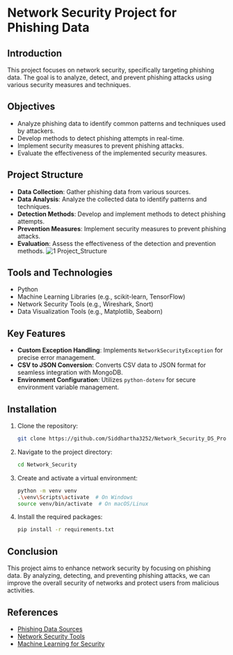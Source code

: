 # Network Security Project for Phishing Data

## Introduction
This project focuses on network security, specifically targeting phishing data. The goal is to analyze, detect, and prevent phishing attacks using various security measures and techniques.

## Objectives
- Analyze phishing data to identify common patterns and techniques used by attackers.
- Develop methods to detect phishing attempts in real-time.
- Implement security measures to prevent phishing attacks.
- Evaluate the effectiveness of the implemented security measures.

## Project Structure
- **Data Collection**: Gather phishing data from various sources.
- **Data Analysis**: Analyze the collected data to identify patterns and techniques.
- **Detection Methods**: Develop and implement methods to detect phishing attempts.
- **Prevention Measures**: Implement security measures to prevent phishing attacks.
- **Evaluation**: Assess the effectiveness of the detection and prevention methods.
![1 Project_Structure](https://github.com/user-attachments/assets/21c52eaa-629f-495d-a687-28e86ab558dd)
  
## Tools and Technologies
- Python
- Machine Learning Libraries (e.g., scikit-learn, TensorFlow)
- Network Security Tools (e.g., Wireshark, Snort)
- Data Visualization Tools (e.g., Matplotlib, Seaborn)

## Key Features
- **Custom Exception Handling**: Implements `NetworkSecurityException` for precise error management.
- **CSV to JSON Conversion**: Converts CSV data to JSON format for seamless integration with MongoDB.
- **Environment Configuration**: Utilizes `python-dotenv` for secure environment variable management.

## Installation
1. Clone the repository:
    ```bash
    git clone https://github.com/Siddhartha3252/Network_Security_DS_Project.git
    ```
2. Navigate to the project directory:
    ```bash
    cd Network_Security
    ```
3. Create and activate a virtual environment:
    ```bash
    python -m venv venv
    .\venv\Scripts\activate  # On Windows
    source venv/bin/activate  # On macOS/Linux
    ```
4. Install the required packages:
    ```bash
    pip install -r requirements.txt
    ```
     
## Conclusion
This project aims to enhance network security by focusing on phishing data. By analyzing, detecting, and preventing phishing attacks, we can improve the overall security of networks and protect users from malicious activities.

## References
- [Phishing Data Sources](#)
- [Network Security Tools](#)
- [Machine Learning for Security](#)
